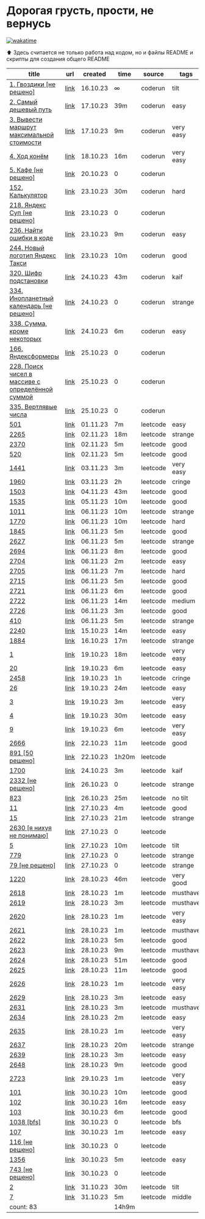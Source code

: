 # Дорогая грусть, прости, не вернусь
[![wakatime](https://wakatime.com/badge/user/018afba7-2ebc-4282-8545-d0250012991b/project/018b347c-0b9d-4d3e-9cc5-745948186d06.svg)](https://wakatime.com/badge/user/018afba7-2ebc-4282-8545-d0250012991b/project/018b347c-0b9d-4d3e-9cc5-745948186d06)

⬆️ Здесь считается не только работа над кодом, но и файлы README и скрипты для создания общего README

|title|url|created|time|source|tags|
|---|---|---|---|---|---|
|[1. Гвоздики [не решено]](https://github.com/lld4n/leetcode/tree/master/1.%20Гвоздики%20%5Bне%20решено%5D)|[link](https://coderun.yandex.ru/problem/pin?currentPage=1&pageSize=10&rowNumber=1&compiler=nodejs)|16.10.23|∞|coderun|tilt|
|[2. Самый дешевый путь](https://github.com/lld4n/leetcode/tree/master/2.%20Самый%20дешевый%20путь)|[link](https://coderun.yandex.ru/problem/cheapest-way?currentPage=1&pageSize=10&rowNumber=2&compiler=java)|17.10.23|39m|coderun|easy|
|[3. Вывести маршрут максимальной стоимости](https://github.com/lld4n/leetcode/tree/master/3.%20Вывести%20маршрут%20максимальной%20стоимости)|[link](https://coderun.yandex.ru/problem/print-the-route-of-the-maximum-cost?currentPage=1&pageSize=10&rowNumber=3)|17.10.23|9m|coderun|very easy|
|[4. Ход конём](https://github.com/lld4n/leetcode/tree/master/4.%20Ход%20конём)|[link](https://coderun.yandex.ru/problem/knight-move?currentPage=1&pageSize=10&rowNumber=4)|18.10.23|16m|coderun|very easy|
|[5. Кафе [не решено]](https://github.com/lld4n/leetcode/tree/master/5.%20Кафе%20%5Bне%20решено%5D)|[link](https://coderun.yandex.ru/problem/cafe?currentPage=1&pageSize=10&rowNumber=5)|20.10.23|0|coderun||
|[152. Калькулятор](https://github.com/lld4n/leetcode/tree/master/152.%20Калькулятор)|[link](https://coderun.yandex.ru/problem/calculator?currentPage=1&pageSize=10&tag=first_2023_frontend&rowNumber=1)|23.10.23|30m|coderun|hard|
|[218. Яндекс Суп [не решено]](https://github.com/lld4n/leetcode/tree/master/218.%20Яндекс%20Суп%20%5Bне%20решено%5D)|[link](https://coderun.yandex.ru/problem/yandex-soup?currentPage=1&pageSize=10&tag=first_2023_frontend&rowNumber=7)|23.10.23|0|coderun||
|[236. Найти ошибки в коде](https://github.com/lld4n/leetcode/tree/master/236.%20Найти%20ошибки%20в%20коде)|[link](https://coderun.yandex.ru/problem/find-bugs?currentPage=1&pageSize=10&tag=first_2023_frontend&rowNumber=9)|23.10.23|9m|coderun|easy|
|[244. Новый логотип Яндекс Такси](https://github.com/lld4n/leetcode/tree/master/244.%20Новый%20логотип%20Яндекс%20Такси)|[link](https://coderun.yandex.ru/problem/picture-with-a-variation?currentPage=3&pageSize=10&tag=first_2023_frontend&rowNumber=24)|23.10.23|10m|coderun|good|
|[320. Шифр подстановки](https://github.com/lld4n/leetcode/tree/master/320.%20Шифр%20подстановки)|[link](https://coderun.yandex.ru/problem/substitution-code?currentPage=4&pageSize=10&tag=first_2023_frontend&rowNumber=38)|24.10.23|43m|coderun|kaif|
|[334. Инопланетный календарь [не решено]](https://github.com/lld4n/leetcode/tree/master/334.%20Инопланетный%20календарь%20%5Bне%20решено%5D)|[link](https://coderun.yandex.ru/problem/alien-calendar?currentPage=5&pageSize=10&tag=first_2023_frontend&rowNumber=42)|24.10.23|0|coderun|strange|
|[338. Сумма, кроме некоторых](https://github.com/lld4n/leetcode/tree/master/338.%20Сумма,%20кроме%20некоторых)|[link](https://coderun.yandex.ru/problem/sum-except?currentPage=5&pageSize=10&tag=first_2023_frontend&rowNumber=43)|24.10.23|6m|coderun|easy|
|[166. Яндексформеры](https://github.com/lld4n/leetcode/tree/master/166.%20Яндексформеры)|[link](https://coderun.yandex.ru/problem/yandexformers?currentPage=2&pageSize=10&tag=first_2023_frontend&rowNumber=12)|25.10.23|0|coderun||
|[228. Поиск чисел в массиве с определённой суммой](https://github.com/lld4n/leetcode/tree/master/228.%20Поиск%20чисел%20в%20массиве%20с%20определённой%20суммой)|[link](https://coderun.yandex.ru/problem/search-for-numbers?currentPage=1&pageSize=10&tag=first_2023_frontend&rowNumber=8)|25.10.23|0|coderun||
|[335. Вертлявые числа](https://github.com/lld4n/leetcode/tree/master/335.%20Вертлявые%20числа)|[link](https://coderun.yandex.ru/problem/shuffling-numbers?currentPage=1&pageSize=10&search=%D0%B2%D0%B5%D1%80%D1%82%D0%BB%D1%8F%D0%B2%D1%8B%D0%B5&rowNumber=1)|25.10.23|0|coderun||
|[501](https://github.com/lld4n/leetcode/tree/master/501)|[link](https://leetcode.com/problems/find-mode-in-binary-search-tree/description/?envType=daily-question&envId=2023-11-01)|01.11.23|7m|leetcode|easy|
|[2265](https://github.com/lld4n/leetcode/tree/master/2265)|[link](https://leetcode.com/problems/count-nodes-equal-to-average-of-subtree/description/?envType=daily-question&envId=2023-11-02)|02.11.23|18m|leetcode|strange|
|[2370](https://github.com/lld4n/leetcode/tree/master/2370)|[link](https://leetcode.com/problems/longest-ideal-subsequence/description/)|02.11.23|5m|leetcode|good|
|[520](https://github.com/lld4n/leetcode/tree/master/520)|[link](https://leetcode.com/problems/detect-capital/)|02.11.23|5m|leetcode|good|
|[1441](https://github.com/lld4n/leetcode/tree/master/1441)|[link](https://leetcode.com/problems/container-with-most-water/description/)|03.11.23|3m|leetcode|very easy|
|[1960](https://github.com/lld4n/leetcode/tree/master/1960)|[link](https://leetcode.com/problems/maximum-product-of-the-length-of-two-palindromic-substrings/description/)|03.11.23|2h|leetcode|cringe|
|[1503](https://github.com/lld4n/leetcode/tree/master/1503)|[link](https://leetcode.com/problems/last-moment-before-all-ants-fall-out-of-a-plank/description/?envType=daily-question&envId=2023-11-04)|04.11.23|43m|leetcode|good|
|[1535](https://github.com/lld4n/leetcode/tree/master/1535)|[link](https://leetcode.com/problems/container-with-most-water/description/)|05.11.23|10m|leetcode|good|
|[1011](https://github.com/lld4n/leetcode/tree/master/1011)|[link](https://leetcode.com/problems/capacity-to-ship-packages-within-d-days/description/)|06.11.23|10m|leetcode|strange|
|[1770](https://github.com/lld4n/leetcode/tree/master/1770)|[link](https://leetcode.com/problems/maximum-score-from-performing-multiplication-operations/description/)|06.11.23|10m|leetcode|hard|
|[1845](https://github.com/lld4n/leetcode/tree/master/1845)|[link](https://leetcode.com/problems/function-composition/)|06.11.23|5m|leetcode|good|
|[2627](https://github.com/lld4n/leetcode/tree/master/2627)|[link](https://leetcode.com/problems/debounce/description/?envType=study-plan-v2&envId=30-days-of-javascript)|06.11.23|5m|leetcode|strange|
|[2694](https://github.com/lld4n/leetcode/tree/master/2694)|[link](https://leetcode.com/problems/event-emitter/description/?envType=study-plan-v2&envId=30-days-of-javascript)|06.11.23|8m|leetcode|good|
|[2704](https://github.com/lld4n/leetcode/tree/master/2704)|[link](https://leetcode.com/problems/to-be-or-not-to-be/?envType=study-plan-v2&envId=30-days-of-javascript)|06.11.23|2m|leetcode|easy|
|[2705](https://github.com/lld4n/leetcode/tree/master/2705)|[link](https://leetcode.com/problems/compact-object/description/?envType=study-plan-v2&envId=30-days-of-javascript)|06.11.23|7m|leetcode|hard|
|[2715](https://github.com/lld4n/leetcode/tree/master/2715)|[link](https://leetcode.com/problems/timeout-cancellation/description/?envType=study-plan-v2&envId=30-days-of-javascript)|06.11.23|5m|leetcode|good|
|[2721](https://github.com/lld4n/leetcode/tree/master/2721)|[link](https://leetcode.com/problems/execute-asynchronous-functions-in-parallel/description/?envType=study-plan-v2&envId=30-days-of-javascript)|06.11.23|6m|leetcode|good|
|[2722](https://github.com/lld4n/leetcode/tree/master/2722)|[link](https://leetcode.com/problems/join-two-arrays-by-id/description/?envType=study-plan-v2&envId=30-days-of-javascript)|06.11.23|14m|leetcode|medium|
|[2726](https://github.com/lld4n/leetcode/tree/master/2726)|[link](https://leetcode.com/problems/calculator-with-method-chaining/?envType=study-plan-v2&envId=30-days-of-javascript)|06.11.23|3m|leetcode|good|
|[410](https://github.com/lld4n/leetcode/tree/master/410)|[link](https://leetcode.com/problems/split-array-largest-sum/description/)|06.11.23|5m|leetcode|strange|
|[2240](https://github.com/lld4n/leetcode/tree/master/2240)|[link](https://leetcode.com/problems/number-of-ways-to-buy-pens-and-pencils/description/)|15.10.23|14m|leetcode|easy|
|[1884](https://github.com/lld4n/leetcode/tree/master/1884)|[link](https://leetcode.com/problems/egg-drop-with-2-eggs-and-n-floors/description/)|16.10.23|17m|leetcode|strange|
|[1](https://github.com/lld4n/leetcode/tree/master/1)|[link](https://leetcode.com/problems/two-sum/)|19.10.23|18m|leetcode|very easy|
|[20](https://github.com/lld4n/leetcode/tree/master/20)|[link](https://leetcode.com/problems/valid-parentheses/description/)|19.10.23|6m|leetcode|easy|
|[2458](https://github.com/lld4n/leetcode/tree/master/2458)|[link](https://leetcode.com/problems/height-of-binary-tree-after-subtree-removal-queries/)|19.10.23|1h|leetcode|cringe|
|[26](https://github.com/lld4n/leetcode/tree/master/26)|[link](https://leetcode.com/problems/remove-duplicates-from-sorted-array/)|19.10.23|24m|leetcode|easy|
|[3](https://github.com/lld4n/leetcode/tree/master/3)|[link](https://leetcode.com/problems/longest-substring-without-repeating-characters/)|19.10.23|3m|leetcode|very easy|
|[4](https://github.com/lld4n/leetcode/tree/master/4)|[link](https://leetcode.com/problems/median-of-two-sorted-arrays/description/)|19.10.23|30m|leetcode|easy|
|[9](https://github.com/lld4n/leetcode/tree/master/9)|[link](https://leetcode.com/problems/palindrome-number/)|19.10.23|6m|leetcode|very easy|
|[2666](https://github.com/lld4n/leetcode/tree/master/2666)|[link](https://leetcode.com/problems/allow-one-function-call/)|22.10.23|11m|leetcode|good|
|[891 [50 решено]](https://github.com/lld4n/leetcode/tree/master/891%20%5B50%20решено%5D)|[link](https://leetcode.com/problems/sum-of-subsequence-widths/)|22.10.23|1h20m|leetcode||
|[1700](https://github.com/lld4n/leetcode/tree/master/1700)|[link](https://leetcode.com/problems/number-of-students-unable-to-eat-lunch/description/)|24.10.23|3m|leetcode|kaif|
|[2332 [не решено]](https://github.com/lld4n/leetcode/tree/master/2332%20%5Bне%20решено%5D)|[link](https://leetcode.com/problems/the-latest-time-to-catch-a-bus/description/)|26.10.23|0|leetcode|strange|
|[823](https://github.com/lld4n/leetcode/tree/master/823)|[link](https://leetcode.com/problems/binary-trees-with-factors/description/?envType=daily-question&envId=2023-10-26)|26.10.23|25m|leetcode|no tilt|
|[11](https://github.com/lld4n/leetcode/tree/master/11)|[link](https://leetcode.com/problems/container-with-most-water/description/)|27.10.23|4m|leetcode|good|
|[15](https://github.com/lld4n/leetcode/tree/master/15)|[link](https://leetcode.com/problems/3sum/description/)|27.10.23|21m|leetcode|strange|
|[2630 [я нихуя не понимаю]](https://github.com/lld4n/leetcode/tree/master/2630%20%5Bя%20нихуя%20не%20понимаю%5D)|[link](https://leetcode.com/problems/memoize-ii/description/)|27.10.23|0|leetcode||
|[5](https://github.com/lld4n/leetcode/tree/master/5)|[link](https://leetcode.com/problems/longest-palindromic-substring/description/?envType=daily-question&envId=2023-10-27)|27.10.23|10m|leetcode|tilt|
|[779](https://github.com/lld4n/leetcode/tree/master/779)|[link](https://leetcode.com/problems/k-th-symbol-in-grammar/description/?envType=daily-question&envId=2023-10-25)|27.10.23|0|leetcode|strange|
|[79 [не решено]](https://github.com/lld4n/leetcode/tree/master/79%20%5Bне%20решено%5D)|[link](https://leetcode.com/problems/word-search/)|27.10.23|0|leetcode|strange|
|[1220](https://github.com/lld4n/leetcode/tree/master/1220)|[link](https://leetcode.com/problems/count-vowels-permutation/description/?envType=daily-question&envId=2023-10-28)|28.10.23|46m|leetcode|very good|
|[2618](https://github.com/lld4n/leetcode/tree/master/2618)|[link](https://leetcode.com/problems/check-if-object-instance-of-class/description/)|28.10.23|1m|leetcode|musthave|
|[2619](https://github.com/lld4n/leetcode/tree/master/2619)|[link](https://leetcode.com/problems/array-prototype-last/description/)|28.10.23|3m|leetcode|musthave|
|[2620](https://github.com/lld4n/leetcode/tree/master/2620)|[link](https://leetcode.com/problems/counter/description/)|28.10.23|1m|leetcode|very easy|
|[2621](https://github.com/lld4n/leetcode/tree/master/2621)|[link](https://leetcode.com/problems/sleep/description/)|28.10.23|1m|leetcode|musthave|
|[2622](https://github.com/lld4n/leetcode/tree/master/2622)|[link](https://leetcode.com/problems/cache-with-time-limit/)|28.10.23|5m|leetcode|good|
|[2623](https://github.com/lld4n/leetcode/tree/master/2623)|[link](https://leetcode.com/problems/memoize/description/)|28.10.23|9m|leetcode|musthave|
|[2624](https://github.com/lld4n/leetcode/tree/master/2624)|[link](https://leetcode.com/problems/snail-traversal/description/)|28.10.23|51m|leetcode|good|
|[2625](https://github.com/lld4n/leetcode/tree/master/2625)|[link](https://leetcode.com/problems/flatten-deeply-nested-array/)|28.10.23|11m|leetcode|good|
|[2626](https://github.com/lld4n/leetcode/tree/master/2626)|[link](https://leetcode.com/problems/array-reduce-transformation/description/)|28.10.23|1m|leetcode|very easy|
|[2629](https://github.com/lld4n/leetcode/tree/master/2629)|[link](https://leetcode.com/problems/function-composition/)|28.10.23|3m|leetcode|easy|
|[2631](https://github.com/lld4n/leetcode/tree/master/2631)|[link](https://leetcode.com/problems/group-by/description/)|28.10.23|3m|leetcode|musthave|
|[2634](https://github.com/lld4n/leetcode/tree/master/2634)|[link](https://leetcode.com/problems/group-by/description/)|28.10.23|2m|leetcode|easy|
|[2635](https://github.com/lld4n/leetcode/tree/master/2635)|[link](https://leetcode.com/problems/apply-transform-over-each-element-in-array/description/)|28.10.23|1m|leetcode|very easy|
|[2637](https://github.com/lld4n/leetcode/tree/master/2637)|[link](https://leetcode.com/problems/promise-time-limit/description/)|28.10.23|20m|leetcode|strange|
|[2639](https://github.com/lld4n/leetcode/tree/master/2639)|[link](https://leetcode.com/problems/find-the-width-of-columns-of-a-grid/)|28.10.23|3m|leetcode|easy|
|[2648](https://github.com/lld4n/leetcode/tree/master/2648)|[link](https://leetcode.com/problems/generate-fibonacci-sequence/description/)|28.10.23|9m|leetcode|good|
|[2723](https://github.com/lld4n/leetcode/tree/master/2723)|[link](https://leetcode.com/problems/add-two-promises/description/)|29.10.23|1m|leetcode|very easy|
|[101](https://github.com/lld4n/leetcode/tree/master/101)|[link](https://leetcode.com/problems/symmetric-tree/description/)|30.10.23|10m|leetcode|good|
|[102](https://github.com/lld4n/leetcode/tree/master/102)|[link](https://leetcode.com/problems/binary-tree-level-order-traversal/description/)|30.10.23|16m|leetcode|easy|
|[103](https://github.com/lld4n/leetcode/tree/master/103)|[link](https://leetcode.com/problems/binary-tree-zigzag-level-order-traversal/description/)|30.10.23|6m|leetcode|good|
|[1038 [bfs]](https://github.com/lld4n/leetcode/tree/master/1038%20%5Bbfs%5D)|[link](https://leetcode.com/problems/binary-search-tree-to-greater-sum-tree/description/)|30.10.23|0|leetcode|bfs|
|[107](https://github.com/lld4n/leetcode/tree/master/107)|[link](https://leetcode.com/problems/binary-tree-level-order-traversal-ii/description/)|30.10.23|1m|leetcode|easy|
|[116 [не решено]](https://github.com/lld4n/leetcode/tree/master/116%20%5Bне%20решено%5D)|[link](https://leetcode.com/problems/populating-next-right-pointers-in-each-node/)|30.10.23|0|leetcode||
|[1356](https://github.com/lld4n/leetcode/tree/master/1356)|[link](https://leetcode.com/problems/sort-integers-by-the-number-of-1-bits/description/?envType=daily-question&envId=2023-10-30)|30.10.23|5m|leetcode|easy|
|[743 [не решено]](https://github.com/lld4n/leetcode/tree/master/743%20%5Bне%20решено%5D)|[link](https://leetcode.com/problems/network-delay-time/description/?envType=list&envId=53js48ke)|30.10.23|0|leetcode||
|[2](https://github.com/lld4n/leetcode/tree/master/2)|[link](https://leetcode.com/problems/two-sum/)|31.10.23|30m|leetcode|tilt|
|[7](https://github.com/lld4n/leetcode/tree/master/7)|[link](https://leetcode.com/problems/reverse-integer/description/)|31.10.23|5m|leetcode|middle|
|count: 83| | |14h9m| | | 